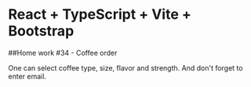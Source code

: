 # React + TypeScript + Vite + Bootstrap

##Home work #34 - Coffee order

One can select coffee type, size, flavor and strength. And don't forget to enter email.